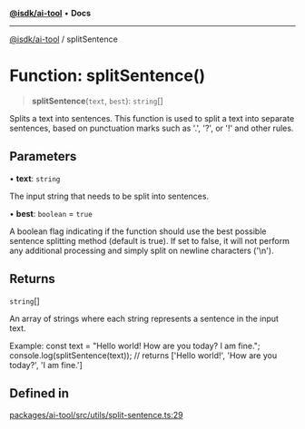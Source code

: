 [**@isdk/ai-tool**](../README.md) • **Docs**

***

[@isdk/ai-tool](../globals.md) / splitSentence

# Function: splitSentence()

> **splitSentence**(`text`, `best`): `string`[]

Splits a text into sentences.
This function is used to split a text into separate sentences, based on punctuation marks such as '.', '?', or '!' and other rules.

## Parameters

• **text**: `string`

The input string that needs to be split into sentences.

• **best**: `boolean` = `true`

A boolean flag indicating if the function should use the best possible sentence splitting method (default is true).
If set to false, it will not perform any additional processing and simply split on newline characters ('\n').

## Returns

`string`[]

An array of strings where each string represents a sentence in the input text.

Example:
const text = "Hello world! How are you today? I am fine.";
console.log(splitSentence(text));  // returns ['Hello world!', 'How are you today?', 'I am fine.']

## Defined in

[packages/ai-tool/src/utils/split-sentence.ts:29](https://github.com/isdk/ai-tool.js/blob/37ada542a786fbbc770f2d61beb564f6e603941d/src/utils/split-sentence.ts#L29)
